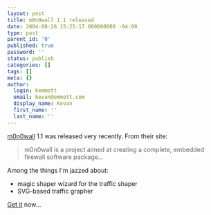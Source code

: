 ```yaml
---
layout: post
title: m0n0wall 1.1 released
date: 2004-08-26 15:25:17.000000000 -04:00
type: post
parent_id: '0'
published: true
password: ''
status: publish
categories: []
tags: []
meta: {}
author:
  login: kemmott
  email: kevan@emmott.com
  display_name: Kevan
  first_name: ''
  last_name: ''
---
```

<p><a href="http://m0n0.ch/wall/index.php">m0n0wall</a> 1.1 was released very recently. From their site:</p>
<blockquote><p> m0n0wall is a project aimed at creating a complete, embedded firewall software package...</p></blockquote>
<p>Among the things I'm jazzed about:</p>
<ul>
<li>magic shaper wizard for the traffic shaper</li>
<li>SVG-based traffic grapher</li>
</ul>
<p><a href="http://m0n0.ch/wall/downloads.php">Get it</a> now...</p>
